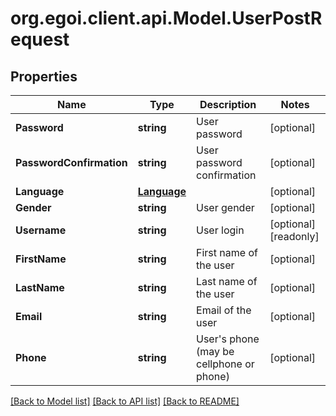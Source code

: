 
# org.egoi.client.api.Model.UserPostRequest

## Properties

Name | Type | Description | Notes
------------ | ------------- | ------------- | -------------
**Password** | **string** | User password | [optional] 
**PasswordConfirmation** | **string** | User password confirmation | [optional] 
**Language** | [**Language**](Language.md) |  | [optional] 
**Gender** | **string** | User gender | [optional] 
**Username** | **string** | User login | [optional] [readonly] 
**FirstName** | **string** | First name of the user | [optional] 
**LastName** | **string** | Last name of the user | [optional] 
**Email** | **string** | Email of the user | [optional] 
**Phone** | **string** | User&#39;s phone (may be cellphone or phone) | [optional] 

[[Back to Model list]](../README.md#documentation-for-models)
[[Back to API list]](../README.md#documentation-for-api-endpoints)
[[Back to README]](../README.md)

